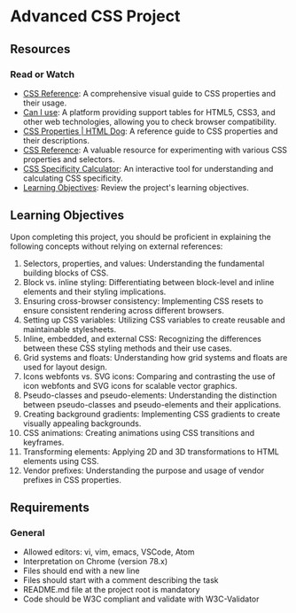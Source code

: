 # Advanced CSS Project

## Resources

### Read or Watch

- [CSS Reference](https://cssreference.io/): A comprehensive visual guide to CSS properties and their usage.
- [Can I use](https://caniuse.com/): A platform providing support tables for HTML5, CSS3, and other web technologies, allowing you to check browser compatibility.
- [CSS Properties | HTML Dog](https://www.htmldog.com/references/css/): A reference guide to CSS properties and their descriptions.
- [CSS Reference](https://cssreference.io/): A valuable resource for experimenting with various CSS properties and selectors.
- [CSS Specificity Calculator](https://specificity.keegan.st/): An interactive tool for understanding and calculating CSS specificity.
- [Learning Objectives](#learning-objectives): Review the project's learning objectives.

## Learning Objectives

Upon completing this project, you should be proficient in explaining the following concepts without relying on external references:

1. Selectors, properties, and values: Understanding the fundamental building blocks of CSS.
2. Block vs. inline styling: Differentiating between block-level and inline elements and their styling implications.
3. Ensuring cross-browser consistency: Implementing CSS resets to ensure consistent rendering across different browsers.
4. Setting up CSS variables: Utilizing CSS variables to create reusable and maintainable stylesheets.
5. Inline, embedded, and external CSS: Recognizing the differences between these CSS styling methods and their use cases.
6. Grid systems and floats: Understanding how grid systems and floats are used for layout design.
7. Icons webfonts vs. SVG icons: Comparing and contrasting the use of icon webfonts and SVG icons for scalable vector graphics.
8. Pseudo-classes and pseudo-elements: Understanding the distinction between pseudo-classes and pseudo-elements and their applications.
9. Creating background gradients: Implementing CSS gradients to create visually appealing backgrounds.
10. CSS animations: Creating animations using CSS transitions and keyframes.
11. Transforming elements: Applying 2D and 3D transformations to HTML elements using CSS.
12. Vendor prefixes: Understanding the purpose and usage of vendor prefixes in CSS properties.

## Requirements

### General

- Allowed editors: vi, vim, emacs, VSCode, Atom
- Interpretation on Chrome (version 78.x)
- Files should end with a new line
- Files should start with a comment describing the task
- README.md file at the project root is mandatory
- Code should be W3C compliant and validate with W3C-Validator
